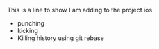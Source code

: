
This is a line to show I am adding to the project
ios
* punching
* kicking
* Killing history using git rebase
